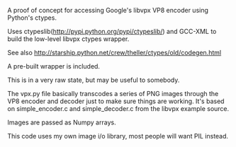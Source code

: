
A proof of concept for accessing Google's libvpx VP8 encoder using Python's ctypes.

Uses ctypeslib(http://pypi.python.org/pypi/ctypeslib/) and GCC-XML to build the low-level libvpx ctypes wrapper.

See also http://starship.python.net/crew/theller/ctypes/old/codegen.html

A pre-built wrapper is included.

This is in a very raw state, but may be useful to somebody.

The vpx.py file basically transcodes a series of PNG images through the
VP8 encoder and decoder just to make sure things are working.
It's based on simple_encoder.c and simple_decoder.c from the libvpx
example source.

Images are passed as Numpy arrays.

This code uses my own image i/o library, most people will want PIL instead.

